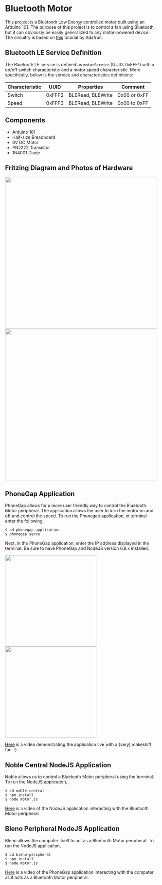 # Bluetooth Motor

This project is a Bluetooth Low Energy controlled motor built using an Arduino 101. The purpose of this project is to control a fan using Bluetooth, but it can obviously be easily generalized to any motor-powered device. The circuitry is based on [this](https://learn.adafruit.com/adafruit-arduino-lesson-13-dc-motors?view=all) tutorial by Adafruit.


## Bluetooth LE Service Definition

The Bluetooth LE service is defined as `motorService` (UUID: 0xFFF1) with a on/off switch characteristic and a motor speed characteristic. More specifically, below is the service and characteristics definitions:

| Characteristic | UUID    | Properties        | Comment      |
| -------------- | ------- | ----------------- | ------------ |
| Switch         | 0xFFF2  | BLERead, BLEWrite | 0x00 or 0xFF |
| Speed         | 0xFFF3  | BLERead, BLEWrite | 0x00 to 0xFF |

## Components
- Arduino 101
- Half-size Breadboard
- 6V DC Motor
- PN2222 Transistor
- 1N4001 Diode

## Fritzing Diagram and Photos of Hardware
<img src="https://cloud.githubusercontent.com/assets/9016615/23041551/3506985a-f463-11e6-918d-e84c53eec40d.png" width="500">
<img src="https://cloud.githubusercontent.com/assets/9016615/22814537/6ab50bb2-ef22-11e6-9fb6-5d339dc0393e.JPG" width="500">

## PhoneGap Application

PhoneGap allows for a more user friendly way to control the Bluetooth Motor peripheral. The application allows the user to turn the motor on and off and control the speed. To run the Phonegap application, in terminal enter the following,

```
$ cd phonegap-application
$ phonegap serve
```
Next, in the PhoneGap application, enter the IP address displayed in the terminal. Be sure to have PhoneGap and NodeJS version 6.9.x installed.

<img src="https://cloud.githubusercontent.com/assets/9016615/23051423/e7d84306-f496-11e6-8329-8649d9495c74.PNG" width="300">
<img src="https://cloud.githubusercontent.com/assets/9016615/23051424/e9efa9c2-f496-11e6-98bc-620164b5d630.PNG" width="300">

[Here](https://youtu.be/wcAuevRtikU) is a video demonstrating the application live with a (very) makeshift fan. :)

## Noble Central NodeJS Application

Noble allows us to control a Bluetooth Motor peripheral using the terminal. To run the NodeJS application, 
```
$ cd noble-central
$ npm install
$ node motor.js
```
[Here](https://youtu.be/Z7i75wW5wWE) is a video of the NodeJS application interacting with the Bluetooth Motor peripheral.

## Bleno Peripheral NodeJS Application

Bleno allows the computer itself to act as a Bluetooth Motor peripheral. To run the NodeJS applicaiton,
```
$ cd bleno-peripheral
$ npm install
$ node motor.js
```
[Here](https://youtu.be/XQatSOo6-SU) is a video of the PhoneGap application interacting with the computer as it acts as a Bluetooth Motor peripheral.
